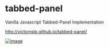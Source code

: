 # tabbed-panel
Vanilla Javascript Tabbed-Panel Implementation

http://victornpb.github.io/tabbed-panel/

[![image](https://user-images.githubusercontent.com/3372598/64478983-e76cc980-d186-11e9-92b7-037604b00c3b.png)](http://victornpb.github.io/tabbed-panel/)
